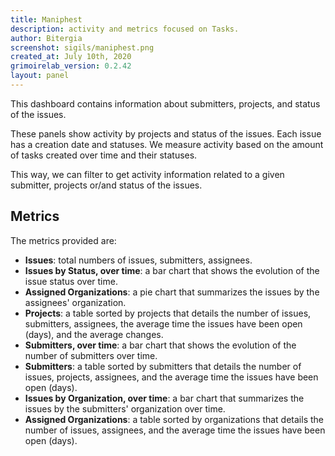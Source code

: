 ```yaml
---
title: Maniphest
description: activity and metrics focused on Tasks.
author: Bitergia
screenshot: sigils/maniphest.png
created_at: July 10th, 2020
grimoirelab_version: 0.2.42
layout: panel
---
```


This dashboard contains information about submitters, projects, and status of the issues.

These panels show activity by projects and status of the issues. Each issue
has a creation date and statuses. We measure activity based on the amount of tasks
created over time and their statuses.

This way, we can filter to get activity information related to a given submitter,
projects or/and status of the issues.

## Metrics

The metrics provided are:

* **Issues**: total numbers of issues, submitters, assignees.
* **Issues by Status, over time**: a bar chart that shows the evolution of the issue status over time.
* **Assigned Organizations**: a pie chart that summarizes the issues by the assignees' organization.
* **Projects**: a table sorted by projects that details the number of issues, submitters, assignees, the average time
the issues have been open (days), and the average changes.
* **Submitters, over time**: a bar chart that shows the evolution of the number of submitters over time.
* **Submitters**: a table sorted by submitters that details the number of issues, projects, assignees, and the average
time the issues have been open (days).
* **Issues by Organization, over time**: a bar chart that summarizes the issues by the submitters' organization over time.
* **Assigned Organizations**: a table sorted by organizations that details the number of issues, assignees,
and the average time the issues have been open (days).
